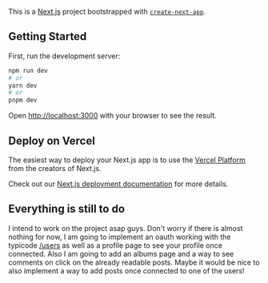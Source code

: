 This is a [Next.js](https://nextjs.org/) project bootstrapped with [`create-next-app`](https://github.com/vercel/next.js/tree/canary/packages/create-next-app).

## Getting Started

First, run the development server:

```bash
npm run dev
# or
yarn dev
# or
pnpm dev
```

Open [http://localhost:3000](http://localhost:3000) with your browser to see the result.

## Deploy on Vercel

The easiest way to deploy your Next.js app is to use the [Vercel Platform](https://vercel.com/new?utm_medium=default-template&filter=next.js&utm_source=create-next-app&utm_campaign=create-next-app-readme) from the creators of Next.js.

Check out our [Next.js deployment documentation](https://nextjs.org/docs/deployment) for more details.

## Everything is still to do

I intend to work on the project asap guys. Don't worry if there is almost nothing for now, I am going to implement an oauth working with the typicode [/users](https://jsonplaceholder.typicode.com/users) as well as a profile page to see your profile once connected. Also I am going to add an albums page and a way to see comments on click on the already readable posts. Maybe it would be nice to also implement a way to add posts once connected to one of the users! 
